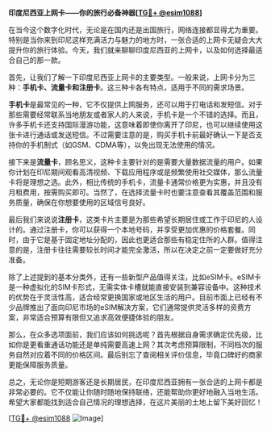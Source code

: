 **印度尼西亚上网卡——你的旅行必备神器[[TG💪+ @esim1088](https://t.me/s/esim1088)]**

在当今这个数字化时代，无论是在国内还是出国旅行，网络连接都显得尤为重要。特别是当你来到印尼这样充满活力与魅力的地方时，一张合适的上网卡无疑会大大提升你的旅行体验。今天，我们就来聊聊印度尼西亚的上网卡，以及如何选择最适合自己的那一款。

首先，让我们了解一下印度尼西亚上网卡的主要类型。一般来说，上网卡分为三种：**手机卡、流量卡和注册卡**。这三种卡各有特点，适用于不同的需求场景。

**手机卡**是最常见的一种，它不仅提供上网服务，还可以用于打电话和发短信。对于那些需要经常联系当地朋友或者家人的人来说，手机卡是一个不错的选择。而且，许多手机卡还支持国际漫游功能，这意味着即使你离开了印尼，也可以继续使用这张卡进行通话或发送短信。不过需要注意的是，购买手机卡前最好确认一下是否支持你的手机制式（如GSM、CDMA等），以免出现无法使用的情况。

接下来是**流量卡**，顾名思义，这种卡主要针对的是需要大量数据流量的用户。如果你计划在印尼期间观看高清视频、下载应用程序或是频繁使用社交媒体，那么流量卡将是理想之选。此外，相比传统的手机卡，流量卡通常价格更为实惠，并且没有月租费用，按需购买即可。当然了，在选择流量卡时也要注意查看其覆盖范围和服务质量，确保在你想要使用的区域信号良好。

最后我们来说说**注册卡**，这类卡片主要是为那些希望长期居住或工作于印尼的人设计的。通过注册卡，你可以获得一个本地号码，并享受更加优惠的价格套餐。同时，由于它是基于固定地址分配的，因此也更适合那些有稳定住所的人群。值得注意的是，注册卡往往需要较长时间才能完全激活，所以在决定之前一定要做好充分准备。

除了上述提到的基本分类外，还有一些新型产品值得关注，比如eSIM卡。eSIM卡是一种虚拟化的SIM卡形式，无需实体卡槽就能直接安装到兼容设备中。这种技术的优势在于灵活性高，适合经常更换国家或地区生活的用户。目前市面上已经有不少品牌推出了面向印尼市场的eSIM解决方案，它们通常提供灵活多样的资费方案，非常适合预算有限但又追求高效便捷体验的朋友。

那么，在众多选项面前，我们应该如何挑选呢？首先根据自身需求确定优先级，比如你是更看重通话功能还是单纯需要高速上网？其次考虑预算限制，不同档次的服务自然对应着不同的价格区间。最后别忘了查阅相关评价信息，毕竟口碑好的商家更能保障服务质量。

总之，无论你是短期游客还是长期居民，在印度尼西亚拥有一张合适的上网卡都是非常必要的。它不仅能让你随时随地保持联络，还能帮助你更好地融入当地生活。希望大家都能找到适合自己情况的理想选择，在这片美丽的土地上留下美好回忆！

[[TG💪+ @esim1088](https://t.me/s/esim1088) ![Image](https://i.postimg.cc/4NQfJmqS/Snipaste-2025-05-13-00-14-12.png)]